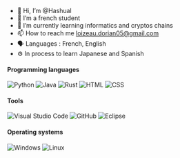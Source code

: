 - 👋 Hi, I’m @Hashual
- 👀 I’m a french student
- 🌱 I’m currently learning informatics and cryptos chains
- 📫 How to reach me loizeau.dorian05@gmail.com
- 🗣️ Languages : French, English
- ⚙️ In process to learn Japanese and Spanish

#### Programming languages
![Python](https://img.shields.io/badge/Python-blue?logo=Python&logoColor=white)
![Java](https://img.shields.io/badge/java-%23ED8B00.svg?&logo=openjdk&logoColor=white)
![Rust](https://img.shields.io/badge/Rust-grey?style=for-the-badge&logo=Rust)
![HTML](https://img.shields.io/badge/HTML-EA1849?logo=HTML5&logoColor=white)
![CSS](https://img.shields.io/badge/CSS-0B966A?logo=CSS3&logoColor=white)

#### Tools
![Visual Studio Code](https://img.shields.io/badge/Visual%20Studio%20Code-007ACC?style=flat&logo=visual-studio-code&logoColor=white)
![GitHub](https://img.shields.io/badge/GitHub-181717?style=flat&logo=github&logoColor=white)
![Eclipse](https://img.shields.io/badge/Eclipse-2C2255?style=flat&logo=eclipse&logoColor=white)

#### Operating systems
![Windows](https://img.shields.io/badge/Windows-0078D6?style=flat&logo=windows&logoColor=white)
![Linux](https://img.shields.io/badge/Linux-E98B13?style=flat&logo=linux&logoColor=white)
